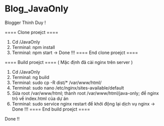 # Blog_JavaOnly
Blogger Thinh Duy !

==== Clone proejct ====
1. Cd /JavaOnly
2. Terminal: npm install
3. Terminal: npm start  -> Done !!!
==== End clone proejct ====

==== Build proejct ====
( Mặc định đã cài nginx trên server )
1. Cd /JavaOnly
2. Terminal: ng build
3. Terminal: sudo cp -R dist/* /var/www/html/
4. Terminal: sudo nano /etc/nginx/sites-available/default
5. Sửa root /var/www/html; thành root /var/www/html/java-only; để nginx trỏ về index.html của dự án 
6. Terminal: sudo service nginx restart để khởi động lại dịch vụ nginx -> Done !!!
==== End build proejct ====

Done !!